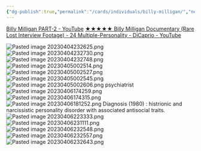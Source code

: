 ```yaml
---
{"dg-publish":true,"permalink":"/cards/individuals/billy-milligan/","noteIcon":"","created":"2023-04-04T23:26:23.852+02:00","updated":"2023-04-07T13:20:05.587+02:00"}
---
```



[Billy Milligan PART-2 - YouTube](https://www.youtube.com/watch?v=idWl4yC7XyU)
[★★★★★ Billy Milligan Documentary (Rare Lost Interview Footage) - 24 Multiple-Personality - DiCaprio - YouTube](https://www.youtube.com/watch?v=gAPPzmRb4r0)


![Pasted image 20230404232625.png](/img/user/EXTRAS/Images/Pasted%20image%2020230404232625.png)
![Pasted image 20230404232730.png](/img/user/EXTRAS/Images/Pasted%20image%2020230404232730.png)
![Pasted image 20230404232748.png](/img/user/EXTRAS/Images/Pasted%20image%2020230404232748.png)
![Pasted image 20230405002514.png](/img/user/EXTRAS/Images/Pasted%20image%2020230405002514.png)
![Pasted image 20230405002527.png](/img/user/EXTRAS/Images/Pasted%20image%2020230405002527.png)
![Pasted image 20230405002545.png](/img/user/EXTRAS/Images/Pasted%20image%2020230405002545.png)
![Pasted image 20230405002606.png](/img/user/EXTRAS/Images/Pasted%20image%2020230405002606.png)
psychiatrist 
![Pasted image 20230406174259.png](/img/user/EXTRAS/Images/Pasted%20image%2020230406174259.png)
![Pasted image 20230406174315.png](/img/user/EXTRAS/Images/Pasted%20image%2020230406174315.png)
![Pasted image 20230406181252.png](/img/user/EXTRAS/Images/Pasted%20image%2020230406181252.png)
Diagnosis (1980) : histrionic and narcissistic personality disorder with associated antisocial traits. 
![Pasted image 20230406223333.png](/img/user/EXTRAS/Images/Pasted%20image%2020230406223333.png)
![Pasted image 20230406231111.png](/img/user/EXTRAS/Images/Pasted%20image%2020230406231111.png)
![Pasted image 20230406232548.png](/img/user/EXTRAS/Images/Pasted%20image%2020230406232548.png)
![Pasted image 20230406232557.png](/img/user/EXTRAS/Images/Pasted%20image%2020230406232557.png)
![Pasted image 20230406232643.png](/img/user/EXTRAS/Images/Pasted%20image%2020230406232643.png)
